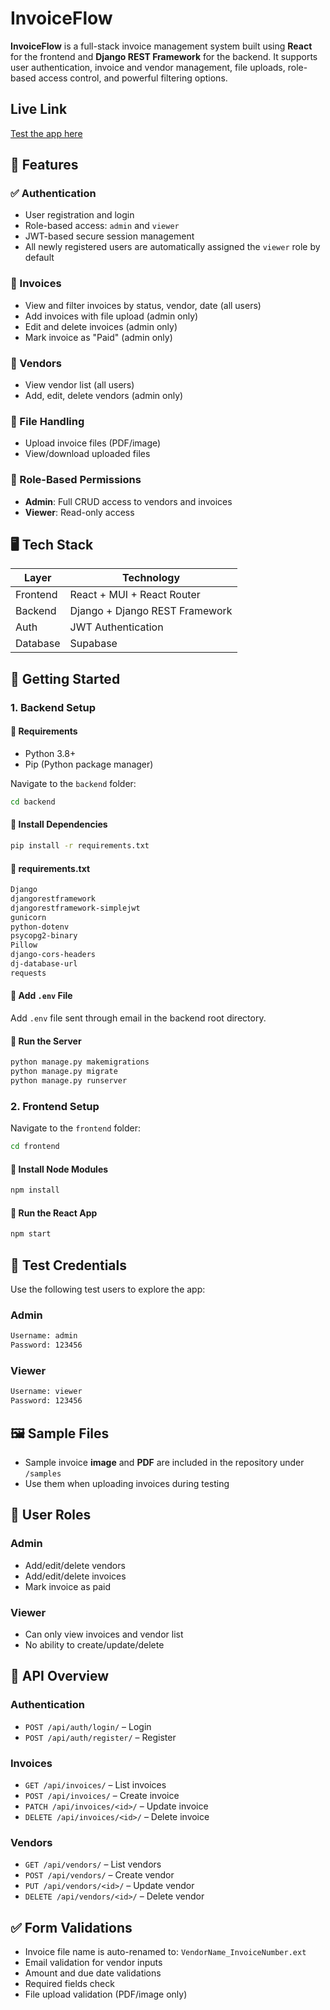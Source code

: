 # InvoiceFlow

**InvoiceFlow** is a full-stack invoice management system built using **React** for the frontend and **Django REST Framework** for the backend. It supports user authentication, invoice and vendor management, file uploads, role-based access control, and powerful filtering options.

## Live Link

[Test the app here](https://invoice-management-system-two.vercel.app/)

## 🔧 Features

### ✅ Authentication

* User registration and login
* Role-based access: `admin` and `viewer`
* JWT-based secure session management
* All newly registered users are automatically assigned the `viewer` role by default

### 📄 Invoices

* View and filter invoices by status, vendor, date (all users)
* Add invoices with file upload (admin only)
* Edit and delete invoices (admin only)
* Mark invoice as "Paid" (admin only)

### 🧾 Vendors

* View vendor list (all users)
* Add, edit, delete vendors (admin only)

### 📁 File Handling

* Upload invoice files (PDF/image)
* View/download uploaded files

### 🧑 Role-Based Permissions

* **Admin**: Full CRUD access to vendors and invoices
* **Viewer**: Read-only access



## 🖥️ Tech Stack

| Layer    | Technology                     |
| -------- | ------------------------------ |
| Frontend | React + MUI + React Router     |
| Backend  | Django + Django REST Framework |
| Auth     | JWT Authentication             |
| Database | Supabase                       |


## 🚀 Getting Started

### 1. Backend Setup

#### 🔹 Requirements

* Python 3.8+
* Pip (Python package manager)

Navigate to the `backend` folder:

```bash
cd backend
```

#### 🔹 Install Dependencies

```bash
pip install -r requirements.txt
```

#### 🔹 requirements.txt

```txt
Django
djangorestframework
djangorestframework-simplejwt
gunicorn
python-dotenv
psycopg2-binary
Pillow
django-cors-headers
dj-database-url
requests
```

#### 🔹 Add `.env` File

Add `.env` file sent through email in the backend root directory.

#### 🔹 Run the Server

```bash
python manage.py makemigrations
python manage.py migrate
python manage.py runserver
```


### 2. Frontend Setup

Navigate to the `frontend` folder:

```bash
cd frontend
```

#### 🔹 Install Node Modules

```bash
npm install
```

#### 🔹 Run the React App

```bash
npm start
```


## 👥 Test Credentials

Use the following test users to explore the app:

### Admin

```txt
Username: admin  
Password: 123456
```

### Viewer

```txt
Username: viewer  
Password: 123456
```

## 🖼️ Sample Files

* Sample invoice **image** and **PDF** are included in the repository under `/samples`
* Use them when uploading invoices during testing


## 🔐 User Roles

### Admin

* Add/edit/delete vendors
* Add/edit/delete invoices
* Mark invoice as paid

### Viewer

* Can only view invoices and vendor list
* No ability to create/update/delete


## 🧪 API Overview

### Authentication

* `POST /api/auth/login/` – Login
* `POST /api/auth/register/` – Register

### Invoices

* `GET /api/invoices/` – List invoices
* `POST /api/invoices/` – Create invoice
* `PATCH /api/invoices/<id>/` – Update invoice
* `DELETE /api/invoices/<id>/` – Delete invoice

### Vendors

* `GET /api/vendors/` – List vendors
* `POST /api/vendors/` – Create vendor
* `PUT /api/vendors/<id>/` – Update vendor
* `DELETE /api/vendors/<id>/` – Delete vendor


## ✅ Form Validations

* Invoice file name is auto-renamed to: `VendorName_InvoiceNumber.ext`
* Email validation for vendor inputs
* Amount and due date validations
* Required fields check
* File upload validation (PDF/image only)


